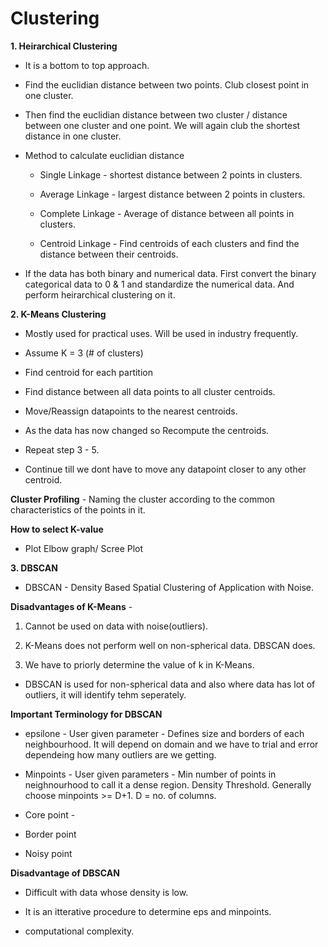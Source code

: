 # Clustering

**1. Heirarchical Clustering**

- It is a bottom to top approach. 

- Find the euclidian distance between two points. Club closest point in one cluster.

- Then find the euclidian distance between two cluster / distance between one cluster and one point. We will again club the shortest distance in one cluster.

- Method to calculate euclidian distance

  - Single Linkage - shortest distance between 2 points in clusters.

  - Average Linkage - largest distance between 2 points in clusters.

  - Complete Linkage - Average of distance between all points in clusters.

  - Centroid Linkage - Find centroids of each clusters and find the distance between their centroids.

- If the data has both binary and numerical data. First convert the binary categorical data to 0 & 1 and standardize the numerical data. And perform heirarchical clustering on it.


**2. K-Means Clustering**

- Mostly used for practical uses. Will be used in industry frequently.

- Assume K = 3 (# of clusters)

- Find centroid for each partition

- Find distance between all data points to all cluster centroids.

- Move/Reassign datapoints to the nearest centroids.

- As the data has now changed so Recompute the centroids.

- Repeat step 3 - 5.

- Continue till we dont have to move any datapoint closer to any other centroid.

**Cluster Profiling** - Naming the cluster according to the common characteristics of the points in it.

**How to select K-value**

- Plot Elbow graph/ Scree Plot


**3. DBSCAN**

- DBSCAN - Density Based Spatial Clustering of Application with Noise.

**Disadvantages of K-Means** - 
 
1. Cannot be used on data with noise(outliers).

2. K-Means does not perform well on non-spherical data. DBSCAN does.

3. We have to priorly determine the value of k in K-Means.

- DBSCAN is used for non-spherical data and also where data has lot of outliers, it will identify tehm seperately.

**Important Terminology for DBSCAN**

- epsilone - User given parameter - Defines size and borders of each neighbourhood. It will depend on domain and we have to trial and error dependeing how many outliers are we getting. 

- Minpoints - User given parameters - Min number of points in neighnourhood to call it a dense region. Density Threshold. Generally choose minpoints >= D+1. D = no. of columns.

- Core point - 

- Border point

- Noisy point

**Disadvantage of DBSCAN**

- Difficult with data whose density is low.

- It is an itterative procedure to determine eps and minpoints.

- computational complexity.
